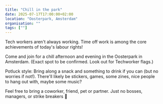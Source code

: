 ```yaml
---
title: "Chill in the park"
date: 2025-07-17T17:00:00+02:00
location: "Oosterpark, Amsterdam"
organisation: ""
tags: [""]
---
```


Tech workers aren't always working. Time off work is among the core achievements of today's labour rights!

Come and join for a chill afternoon and evening in the Oosterpark in Amsterdam. (Exact spot to be confirmed. Look out for Techworker flags.) 

Potluck style: Bring along a snack and something to drink if you can (but no worries if not!). There'll likely be stickers, games, some zines, nice people to hang out with, maybe some music?

Feel free to bring a coworker, friend, pet or partner. Just no bosses, managers, or strike breakers 🙂
